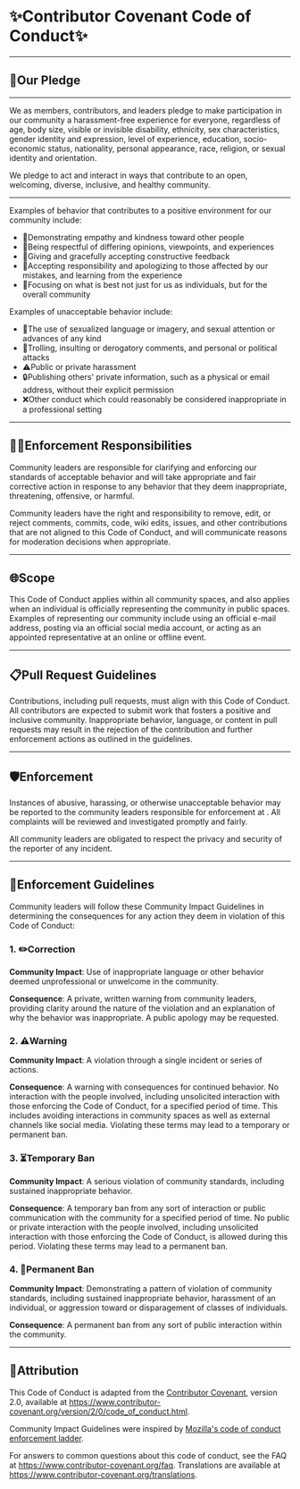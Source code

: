 # ✨Contributor Covenant Code of Conduct✨

---

## 🌟Our Pledge
---
We as members, contributors, and leaders pledge to make participation in our
community a harassment-free experience for everyone, regardless of age, body
size, visible or invisible disability, ethnicity, sex characteristics, gender
identity and expression, level of experience, education, socio-economic status,
nationality, personal appearance, race, religion, or sexual identity
and orientation.

We pledge to act and interact in ways that contribute to an open, welcoming,
diverse, inclusive, and healthy community.

---
<!-- ## 🚦Our Standards -->

Examples of behavior that contributes to a positive environment for our
community include:

* 💖Demonstrating empathy and kindness toward other people
* 🤝Being respectful of differing opinions, viewpoints, and experiences
* 📝Giving and gracefully accepting constructive feedback
* 🌱Accepting responsibility and apologizing to those affected by our mistakes,
  and learning from the experience
* 🎯Focusing on what is best not just for us as individuals, but for the
  overall community

Examples of unacceptable behavior include:

* 🚫The use of sexualized language or imagery, and sexual attention or
  advances of any kind
* 🛑Trolling, insulting or derogatory comments, and personal or political attacks
* ⚠️Public or private harassment
* 🔒Publishing others' private information, such as a physical or email
  address, without their explicit permission
* ❌Other conduct which could reasonably be considered inappropriate in a
  professional setting

---

## 👨‍⚖️Enforcement Responsibilities

Community leaders are responsible for clarifying and enforcing our standards of
acceptable behavior and will take appropriate and fair corrective action in
response to any behavior that they deem inappropriate, threatening, offensive,
or harmful.

Community leaders have the right and responsibility to remove, edit, or reject
comments, commits, code, wiki edits, issues, and other contributions that are
not aligned to this Code of Conduct, and will communicate reasons for moderation
decisions when appropriate.

---
## 🌐Scope

This Code of Conduct applies within all community spaces, and also applies when
an individual is officially representing the community in public spaces.
Examples of representing our community include using an official e-mail address,
posting via an official social media account, or acting as an appointed
representative at an online or offline event.

---
## 📋Pull Request Guidelines

Contributions, including pull requests, must align with this Code of Conduct. 
All contributors are expected to submit work that fosters a positive and inclusive community. 
Inappropriate behavior, language, or content in pull requests may result in the rejection of 
the contribution and further enforcement actions as outlined in the guidelines.

---
## 🛡️Enforcement

Instances of abusive, harassing, or otherwise unacceptable behavior may be
reported to the community leaders responsible for enforcement at
.
All complaints will be reviewed and investigated promptly and fairly.

All community leaders are obligated to respect the privacy and security of the
reporter of any incident.

---
## 📖Enforcement Guidelines

Community leaders will follow these Community Impact Guidelines in determining
the consequences for any action they deem in violation of this Code of Conduct:

### 1. ✏️Correction

**Community Impact**: Use of inappropriate language or other behavior deemed
unprofessional or unwelcome in the community.

**Consequence**: A private, written warning from community leaders, providing
clarity around the nature of the violation and an explanation of why the
behavior was inappropriate. A public apology may be requested.

### 2. ⚠️Warning

**Community Impact**: A violation through a single incident or series
of actions.

**Consequence**: A warning with consequences for continued behavior. No
interaction with the people involved, including unsolicited interaction with
those enforcing the Code of Conduct, for a specified period of time. This
includes avoiding interactions in community spaces as well as external channels
like social media. Violating these terms may lead to a temporary or
permanent ban.

### 3. ⏳Temporary Ban

**Community Impact**: A serious violation of community standards, including
sustained inappropriate behavior.

**Consequence**: A temporary ban from any sort of interaction or public
communication with the community for a specified period of time. No public or
private interaction with the people involved, including unsolicited interaction
with those enforcing the Code of Conduct, is allowed during this period.
Violating these terms may lead to a permanent ban.

### 4. 🚫Permanent Ban

**Community Impact**: Demonstrating a pattern of violation of community
standards, including sustained inappropriate behavior,  harassment of an
individual, or aggression toward or disparagement of classes of individuals.

**Consequence**: A permanent ban from any sort of public interaction within
the community.

---
## 📜Attribution

This Code of Conduct is adapted from the [Contributor Covenant][homepage],
version 2.0, available at
https://www.contributor-covenant.org/version/2/0/code_of_conduct.html.

Community Impact Guidelines were inspired by [Mozilla's code of conduct
enforcement ladder](https://github.com/mozilla/diversity).

[homepage]: https://www.contributor-covenant.org

For answers to common questions about this code of conduct, see the FAQ at
https://www.contributor-covenant.org/faq. Translations are available at
https://www.contributor-covenant.org/translations.
